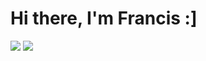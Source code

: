 # Hi there, I'm Francis :]

<img src="https://github-readme-stats.vercel.app/api?username=njiti&&show_icons=true&title_color=888888&icon_color=bb2acf&text_color=0D98BA&bg_color=151515">
<img src="https://github-readme-stats.vercel.app/api/top-langs/?username=njiti&layout=compact">
